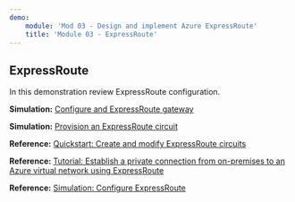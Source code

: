 ```yaml
---
demo:
    module: 'Mod 03 - Design and implement Azure ExpressRoute'
    title: 'Module 03 - ExpressRoute'
---
```

## ExpressRoute

In this demonstration review ExpressRoute configuration.

**Simulation:** [Configure and ExpressRoute gateway](https://mslabs.cloudguides.com/guides/AZ-700%20Lab%20Simulation%20-%20Configure%20an%20ExpressRoute%20gateway)

**Simulation:** [Provision an ExpressRoute circuit](https://mslabs.cloudguides.com/guides/AZ-700%20Lab%20Simulation%20-%20Provision%20an%20ExpressRoute%20circuit)

**Reference:** [Quickstart: Create and modify ExpressRoute circuits](https://learn.microsoft.com/azure/expressroute/expressroute-howto-circuit-portal-resource-manager)

**Reference:** [Tutorial: Establish a private connection from on-premises to an Azure virtual network using ExpressRoute](https://learn.microsoft.com/azure/expressroute/configure-expressroute-private-peering)

**Reference:** [Simulation: Configure ExpressRoute](https://mslabs.cloudguides.com/guides/AZ-700%20Lab%20Simulation%20-%20Configure%20an%20ExpressRoute%20gateway)
